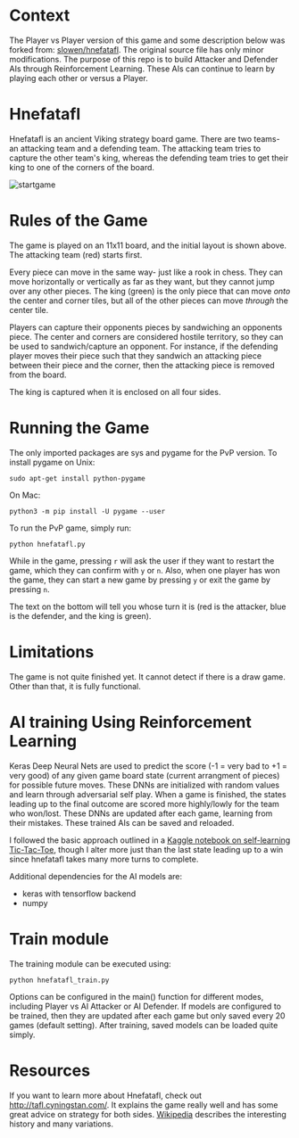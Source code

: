 # Context
The Player vs Player version of this game and some description below was forked from: [slowen/hnefatafl](https://github.com/slowen/hnefatafl).  The original source file has only minor modifications.  The purpose of this repo is to build Attacker and Defender AIs through Reinforcement Learning.  These AIs can continue to learn by playing each other or versus a Player.

# Hnefatafl

Hnefatafl is an ancient Viking strategy board game. There are two teams- an attacking team and a defending team. The attacking team tries to capture the other team's king, whereas the defending team tries to get their king to one of the corners of the board.

![startgame](https://cloud.githubusercontent.com/assets/5671974/8666780/faf2ba88-29c3-11e5-8d53-a7349d4e76b4.png)

# Rules of the Game
The game is played on an 11x11 board, and the initial layout is shown above. The attacking team (red) starts first.

Every piece can move in the same way- just like a rook in chess. They can move horizontally or vertically as far as they want, but they cannot jump over any other pieces. The king (green) is the only piece that can move *onto* the center and corner tiles, but all of the other pieces can move *through* the center tile.

Players can capture their opponents pieces by sandwiching an opponents piece. The center and corners are considered hostile territory, so they can be used to sandwich/capture an opponent. For instance, if the defending player moves their piece such that they sandwich an attacking piece between their piece and the corner, then the attacking piece is removed from the board.

The king is captured when it is enclosed on all four sides.

# Running the Game
The only imported packages are sys and pygame for the PvP version. To install pygame on Unix: 
```
sudo apt-get install python-pygame
```
On Mac:
```
python3 -m pip install -U pygame --user
```

To run the PvP game, simply run:
```
python hnefatafl.py
```

While in the game, pressing ```r``` will ask the user if they want to restart the game, which they can confirm with ```y``` or ```n```. Also, when one player has won the game, they can start a new game by pressing ```y``` or exit the game by pressing ```n```.

The text on the bottom will tell you whose turn it is (red is the attacker, blue is the defender, and the king is green).

# Limitations
The game is not quite finished yet. It cannot detect if there is a draw game. Other than that, it is fully functional.

# AI training Using Reinforcement Learning
Keras Deep Neural Nets are used to predict the score (-1 = very bad to +1 = very good) of any given game board state (current arrangment of pieces) for possible future moves.  These DNNs are initialized with random values and learn through adversarial self play.  When a game is finished, the states leading up to the final outcome are scored more highly/lowly for the team who won/lost.  These DNNs are updated after each game, learning from their mistakes.  These trained AIs can be saved and reloaded.  

I followed the basic approach outlined in a [Kaggle notebook on self-learning Tic-Tac-Toe](https://www.kaggle.com/dhanushkishore/a-self-learning-tic-tac-toe-program/notebook), though I alter more just than the last state leading up to a win since hnefatafl takes many more turns to complete.

Additional dependencies for the AI models are:
* keras with tensorflow backend
* numpy

# Train module
The training module can be executed using:
```
python hnefatafl_train.py
```

Options can be configured in the main() function for different modes, including Player vs AI Attacker or AI Defender.  If models are configured to be trained, then they are updated after each game but only saved every 20 games (default setting).  After training, saved models can be loaded quite simply.


# Resources
If you want to learn more about Hnefatafl, check out http://tafl.cyningstan.com/. It explains the game really well and has some great advice on strategy for both sides.  [Wikipedia](https://en.wikipedia.org/wiki/Tafl_games) describes the interesting history and many variations.  
